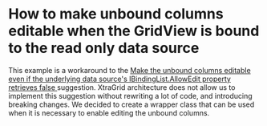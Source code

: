 # How to make unbound columns editable when the GridView is bound to the read only data source


<p>This example is a workaround to the <a href="https://www.devexpress.com/Support/Center/p/AS4098">Make the unbound columns editable even if the underlying data source's IBindingList.AllowEdit property retrieves false </a>suggestion. XtraGrid architecture does not allow us to implement this suggestion without rewriting a lot of code, and introducing breaking changes. We decided to create a wrapper class that can be used when it is necessary to enable editing the unbound columns.</p>

<br/>


